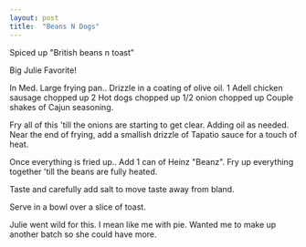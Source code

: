 ```yaml
---
layout: post
title:  "Beans N Dogs"
---
```


Spiced up "British beans n toast"

Big Julie Favorite!

In Med. Large frying pan..
Drizzle in a coating of olive oil.
1 Adell chicken sausage chopped up
2 Hot dogs chopped up
1/2 onion chopped up
Couple shakes of Cajun seasoning.

Fry all of this 'till the onions are starting to get clear. Adding oil as needed. Near the end of frying, add a smallish drizzle of Tapatio sauce for a touch of heat.

Once everything is fried up..
Add 1 can of Heinz "Beanz".
Fry up everything together 'till the beans are fully heated.

Taste and carefully add salt to move taste away from bland.

Serve in a bowl over a slice of toast.

Julie went wild for this. I mean like me with pie. Wanted me to make up another batch so she could have more.
